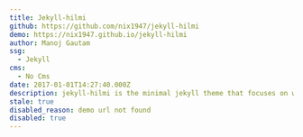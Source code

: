 ```yaml
---
title: Jekyll-hilmi
github: https://github.com/nix1947/jekyll-hilmi
demo: https://nix1947.github.io/jekyll-hilmi
author: Manoj Gautam
ssg:
  - Jekyll
cms:
  - No Cms
date: 2017-01-01T14:27:40.000Z
description: jekyll-hilmi is the minimal jekyll theme that focuses on writing matters.
stale: true
disabled_reason: demo url not found
disabled: true
---
```

